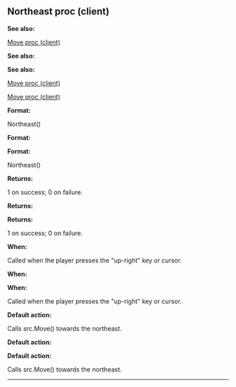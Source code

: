 

 Northeast proc (client)
-------------------------




**See also:** 


[Move proc (client)](#/client/proc/Move) 



**See also:** 

**See also:**

[Move proc (client)](#/client/proc/Move) 

[Move proc (client)](#/client/proc/Move)


**Format:** 


 Northeast()
 


**Format:** 

**Format:**

 Northeast()



**Returns:** 


 1 on success; 0 on failure.
 


**Returns:** 

**Returns:**

 1 on success; 0 on failure.



**When:** 


 Called when the player presses the "up-right" key or cursor.
 


**When:** 

**When:**

 Called when the player presses the "up-right" key or cursor.



**Default action:** 


 Calls src.Move() towards the northeast.
 


**Default action:** 

**Default action:**

 Calls src.Move() towards the northeast.



---


